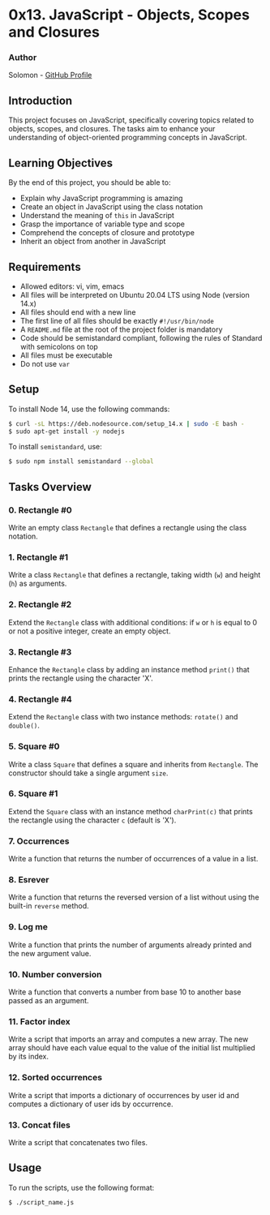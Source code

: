# 0x13. JavaScript - Objects, Scopes and Closures

### Author

Solomon - [GitHub Profile](https://github.com/SolomonOdunusi)

## Introduction

This project focuses on JavaScript, specifically covering topics related to objects, scopes, and closures. The tasks aim to enhance your understanding of object-oriented programming concepts in JavaScript.

## Learning Objectives

By the end of this project, you should be able to:

- Explain why JavaScript programming is amazing
- Create an object in JavaScript using the class notation
- Understand the meaning of `this` in JavaScript
- Grasp the importance of variable type and scope
- Comprehend the concepts of closure and prototype
- Inherit an object from another in JavaScript

## Requirements

- Allowed editors: vi, vim, emacs
- All files will be interpreted on Ubuntu 20.04 LTS using Node (version 14.x)
- All files should end with a new line
- The first line of all files should be exactly `#!/usr/bin/node`
- A `README.md` file at the root of the project folder is mandatory
- Code should be semistandard compliant, following the rules of Standard with semicolons on top
- All files must be executable
- Do not use `var`

## Setup

To install Node 14, use the following commands:

```bash
$ curl -sL https://deb.nodesource.com/setup_14.x | sudo -E bash -
$ sudo apt-get install -y nodejs
```

To install `semistandard`, use:

```bash
$ sudo npm install semistandard --global
```

## Tasks Overview

### 0. Rectangle #0

Write an empty class `Rectangle` that defines a rectangle using the class notation.

### 1. Rectangle #1

Write a class `Rectangle` that defines a rectangle, taking width (`w`) and height (`h`) as arguments.

### 2. Rectangle #2

Extend the `Rectangle` class with additional conditions: if `w` or `h` is equal to 0 or not a positive integer, create an empty object.

### 3. Rectangle #3

Enhance the `Rectangle` class by adding an instance method `print()` that prints the rectangle using the character 'X'.

### 4. Rectangle #4

Extend the `Rectangle` class with two instance methods: `rotate()` and `double()`.

### 5. Square #0

Write a class `Square` that defines a square and inherits from `Rectangle`. The constructor should take a single argument `size`.

### 6. Square #1

Extend the `Square` class with an instance method `charPrint(c)` that prints the rectangle using the character `c` (default is 'X').

### 7. Occurrences

Write a function that returns the number of occurrences of a value in a list.

### 8. Esrever

Write a function that returns the reversed version of a list without using the built-in `reverse` method.

### 9. Log me

Write a function that prints the number of arguments already printed and the new argument value.

### 10. Number conversion

Write a function that converts a number from base 10 to another base passed as an argument.

### 11. Factor index

Write a script that imports an array and computes a new array. The new array should have each value equal to the value of the initial list multiplied by its index.

### 12. Sorted occurrences

Write a script that imports a dictionary of occurrences by user id and computes a dictionary of user ids by occurrence.

### 13. Concat files

Write a script that concatenates two files.

## Usage

To run the scripts, use the following format:

```bash
$ ./script_name.js
```

